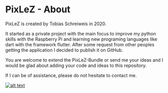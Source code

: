 # PixLeZ - About

PixLeZ is created by Tobias Schreiweis in 2020.  

It started as a private project with the main focus to improve my python skills with the Raspberry Pi and learning new programing languages like dart with the framework flutter. After some request from other peoples getting the application I decided to publish it on GitHub.

You are welcome to extend the PixLeZ-Bundle or send me your ideas and I would be glad about adding your code and ideas to this repository.

If I can be of assistance, please do not hesitate to contact me.

[![alt text](https://img.shields.io/github/followers/Excyto?label=Github&style=social)](https://github.com/Excyto)
